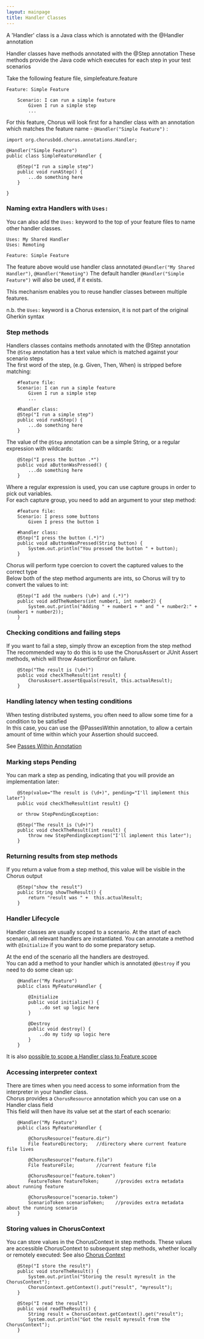 ```yaml
---
layout: mainpage
title: Handler Classes
---
```


A 'Handler' class is a Java class which is annotated with the @Handler annotation
 
Handler classes have methods annotated with the @Step annotation
These methods provide the Java code which executes for each step in your test scenarios

Take the following feature file, simplefeature.feature
 
    Feature: Simple Feature
    
        Scenario: I can run a simple feature
            Given I run a simple step
            ...

    
For this feature, Chorus will look first for a handler class with an annotation which matches the feature name - `@Handler("Simple Feature")` :

    import org.chorusbdd.chorus.annotations.Handler;

    @Handler("Simple Feature")
    public class SimpleFeatureHandler {

        @Step("I run a simple step") 
        public void runAStep() {
            ...do something here
        }

    }
            
### Naming extra Handlers with `Uses:` ###

You can also add the `Uses:` keyword to the top of your feature files to name other handler classes.  

    Uses: My Shared Handler
    Uses: Remoting
    
    Feature: Simple Feature

The feature above would use handler class annotated `@Handler("My Shared Handler")`, `@Handler("Remoting")` 
The default handler `@Handler("Simple Feature")` will also be used, if it exists.

This mechanism enables you to reuse handler classes between multiple features.
        
n.b. the `Uses:` keyword is a Chorus extension, it is not part of the original Gherkin syntax

### Step methods ###

Handlers classes contains methods annotated with the @Step annotation  
The `@Step` annotation has a text value which is matched against your scenario steps  
The first word of the step, (e.g. Given, Then, When) is stripped before matching:

        #feature file:
        Scenario: I can run a simple feature
            Given I run a simple step
            ...

        #handler class:
        @Step("I run a simple step") 
        public void runAStep() {
            ...do something here
        }

        
The value of the `@Step` annotation can be a simple String, or a regular expression with wildcards:

        @Step("I press the button .*") 
        public void aButtonWasPressed() {
            ...do something here
        }
        

Where a regular expression is used, you can use capture groups in order to pick out variables.  
For each capture group, you need to add an argument to your step method:

        #feature file:
        Scenario: I press some buttons
            Given I press the button 1
                   
        #handler class:
        @Step("I press the button (.*)") 
        public void aButtonWasPressed(String button) {
            System.out.println("You pressed the button " + button);
        }
    
    
Chorus will perform type coercion to covert the captured values to the correct type  
Below both of the step method arguments are ints, so Chorus will try to convert the values to int:
        
        @Step("I add the numbers (\d+) and (.*)") 
        public void addTheNumbers(int number1, int number2) {
            System.out.println("Adding " + number1 + " and " + number2:" + (number1 + number2));
        }
        

### Checking conditions and failing steps ###

If you want to fail a step, simply throw an exception from the step method  The recommended way to do this is to use the ChorusAssert or JUnit Assert methods, which will throw AssertionError on failure.

        
        @Step("The result is (\d+)") 
        public void checkTheResult(int result) {
            ChorusAssert.assertEquals(result, this.actualResult);
        }
        
### Handling latency when testing conditions ###

When testing distributed systems, you often need to allow some time for a condition to be satisfied  
In this case, you can use the @PassesWithin annotation, to allow a certain amount of time within which your Assertion should succeed.

See [Passes Within Annotation](pages/builtInHandlers/Remoting/PassesWithinAnnotation)


### Marking steps Pending ###

You can mark a step as pending, indicating that you will provide an implementation later:

        @Step(value="The result is (\d+)", pending="I'll implement this later") 
        public void checkTheResult(int result) {}
        
        or throw StepPendingException:
        
        @Step("The result is (\d+)") 
        public void checkTheResult(int result) {
            throw new StepPendingException("I'll implement this later");
        }


### Returning results from step methods ###

If you return a value from a step method, this value will be visible in the Chorus output

        @Step("show the result") 
        public String showTheResult() {
            return "result was " +  this.actualResult;
        }



### Handler Lifecycle ###

Handler classes are usually scoped to a scenario. At the start of each scenario, all relevant handlers are instantiated.
You can annotate a method with `@Initialize` if you want to do some preparatory setup.

At the end of the scenario all the handlers are destroyed.  
You can add a method to your handler which is annotated `@Destroy` if you need to do some clean up:

        @Handler("My Feature")
        public class MyFeatureHandler {

            @Initialize
            public void initialize() {
                ..do set up logic here
            }

            @Destroy
            public void destroy() {
                ..do my tidy up logic here
            }
        }
        
It is also [possible to scope a Handler class to Feature scope](pages/handlers/HandlerScope)

### Accessing interpreter context ###

There are times when you need access to some information from the interpreter in your handler class.  
Chorus provides a `ChorusResource` annotation which you can use on a Handler class field  
This field will then have its value set at the start of each scenario:

        @Handler("My Feature")
        public class MyFeatureHandler {

            @ChorusResource("feature.dir")
            File featureDirectory;   //directory where current feature file lives

            @ChorusResource("feature.file")
            File featureFile;        //current feature file

            @ChorusResource("feature.token")
            FeatureToken featureToken;      //provides extra metadata about running feature
            
            @ChorusResource("scenario.token")
            ScenarioToken scenarioToken;    //provides extra metadata about the running scenario
        }
        
### Storing values in ChorusContext ###

You can store values in the ChorusContext in step methods.
These values are accessible ChorusContext to subsequent step methods, whether locally or remotely executed:
See also [Chorus Context](pages/builtInHandlers/ChorusContext/ChorusContext)

        @Step("I store the result") 
        public void storeTheResult() {
            System.out.println("Storing the result myresult in the ChorusContext");
            ChorusContext.getContext().put("result", "myresult");
        }
        
        @Step("I read the result")
        public void readTheResult() {
            String result = ChorusContext.getContext().get("result");
            System.out.println("Got the result myresult from the ChorusContext");
        }
        
        




    







    


